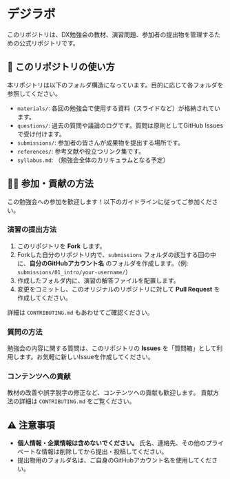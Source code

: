 # デジラボ

このリポジトリは、DX勉強会の教材、演習問題、参加者の提出物を管理するための公式リポジトリです。

## 📖 このリポジトリの使い方

本リポジトリは以下のフォルダ構造になっています。目的に応じて各フォルダを参照してください。

- `materials/`: 各回の勉強会で使用する資料（スライドなど）が格納されています。
- `questions/`: 過去の質問や議論のログです。質問は原則としてGitHub Issuesで受け付けます。
- `submissions/`: 参加者の皆さんが成果物を提出する場所です。
- `references/`: 参考文献や役立つリンク集です。
- `syllabus.md`: （勉強会全体のカリキュラムとなる予定）

## 🙋‍♀️ 参加・貢献の方法

この勉強会への参加を歓迎します！以下のガイドラインに従ってご参加ください。

### 演習の提出方法

1.  このリポジトリを **Fork** します。
2.  Forkした自分のリポジトリ内で、`submissions` フォルダの該当する回の中に、**自分のGitHubアカウント名** のフォルダを作成します。（例: `submissions/01_intro/your-username/`）
3.  作成したフォルダ内に、演習の解答ファイルを配置します。
4.  変更をコミットし、このオリジナルのリポジトリに対して **Pull Request** を作成してください。

詳細は `CONTRIBUTING.md` もあわせてご確認ください。

### 質問の方法

勉強会の内容に関する質問は、このリポジトリの **Issues** を「質問箱」として利用します。お気軽に新しいIssueを作成してください。

### コンテンツへの貢献

教材の改善や誤字脱字の修正など、コンテンツへの貢献も歓迎します。
貢献方法の詳細は `CONTRIBUTING.md` をご覧ください。

## ⚠️ 注意事項

- **個人情報・企業情報は含めないでください。** 氏名、連絡先、その他のプライベートな情報は削除してから提出・投稿してください。
- 提出物用のフォルダ名は、ご自身のGitHubアカウント名を使用してください。

